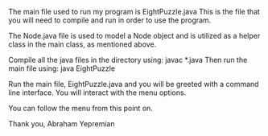 The main file used to run my program is EightPuzzle.java
This is the file that you will need to compile and run in order to
use the program.

The Node.java file is used to model a Node object and is 
utilized as a helper class in the main class, as mentioned above.

Compile all the java files in the directory using: javac *.java
Then run the main file using: java EightPuzzle

Run the main file, EightPuzzle.java and you will be greeted 
with a command line interface. You will interact with the menu 
options.

You can follow the menu from this point on.

Thank you,
Abraham Yepremian